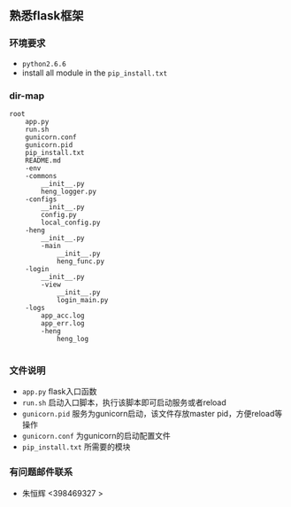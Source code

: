 ## 熟悉flask框架  

                                               
### 环境要求                                   
                                               
* `python2.6.6`                                
* install all module in the `pip_install.txt`                                                                                                                                                                       
                                               
### dir-map                                    
                                               
```                                            
root                                           
    app.py                                  
    run.sh                                     
    gunicorn.conf                              
    gunicorn.pid                               
    pip_install.txt                            
    README.md                                  
    -env                                       
    -commons                                   
        __init__.py                         
        heng_logger.py                      
    -configs                                
        __init__.py                            
        config.py                           
        local_config.py                     
    -heng                                   
        __init__.py                         
        -main                               
            __init__.py                     
            heng_func.py                    
    -login                                  
        __init__.py                         
        -view                               
            __init__.py                     
            login_main.py                   
    -logs                                   
        app_acc.log                         
        app_err.log                         
        -heng                               
            heng_log                        
                                            
```

                                        
### 文件说明                            
                                        
* `app.py`          flask入口函数         
* `run.sh`          启动入口脚本，执行该脚本即可启动服务或者reload
* `gunicorn.pid`    服务为gunicorn启动，该文件存放master pid，方便reload等操作
* `gunicorn.conf`   为gunicorn的启动配置文件
* `pip_install.txt` 所需要的模块   



### 有问题邮件联系
* 朱恒辉 &lt;398469327 &gt;


